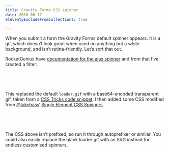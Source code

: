 ```yaml
---
title: Gravity Forms CSS spinner
date: 2016-06-17
eleventyExcludeFromCollections: true

---
```

When you submit a form the Gravity Forms default spinner appears. It is a gif, which doesn&#8217;t look great when used on anything but a white background, and isn&#8217;t retina-friendly. Let&#8217;s sort that out.

RocketGenius have [documentation for the ajax spinner][1] and from that I&#8217;ve created a filter:

&nbsp;

&nbsp;

This replaced the default `loader.gif` with a base64-encoded transparent gif, taken from a [CSS Tricks code snippet][2]. I then added some CSS modified from [@lukehass][3]&#8216; [Single Element CSS Spinners][4].

&nbsp;

&nbsp;

The CSS above isn&#8217;t prefixed, so run it through autoprefixer or similar. You could also easily replace the blank loader gif with an SVG instead for endless customised spinners.

 [1]: https://www.gravityhelp.com/documentation/article/gform_ajax_spinner_url
 [2]: https://css-tricks.com/snippets/html/base64-encode-of-1x1px-transparent-gif/
 [3]: http://twitter.com/lukehaas
 [4]: http://projects.lukehaas.me/css-loaders/